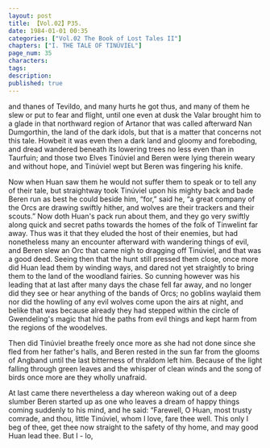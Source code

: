 ```yaml
---
layout: post
title: 【Vol.02】P35.
date: 1984-01-01 00:35
categories: ["Vol.02 The Book of Lost Tales II"]
chapters: ["I. THE TALE OF TINÚVIEL"]
page_num: 35
characters: 
tags: 
description: 
published: true
---
```


<p style="text-indent: 0;">
and thanes of Tevildo, and many hurts he got thus, and many of them he slew or put to fear and flight, until one even at dusk the Valar brought him to a glade in that northward region of Artanor that was called afterward Nan Dumgorthin, the land of the dark idols, but that is a matter that concerns not this tale. Howbeit it was even then a dark land and gloomy and foreboding, and dread wandered beneath its lowering trees no less even than in Taurfuin; and those two Elves Tinúviel and Beren were lying therein weary and without hope, and Tinúviel wept but Beren was fingering his knife.
</p>

Now when Huan saw them he would not suffer them to speak or to tell any of their tale, but straightway took Tinúviel upon his mighty back and bade Beren run as best he could beside him, “for,” said he, “a great company of the Orcs are drawing swiftly hither, and wolves are their trackers and their scouts.” Now doth Huan's pack run about them, and they go very swiftly along quick and secret paths towards the homes of the folk of Tinwelint far away. Thus was it that they eluded the host of their enemies, but had nonetheless many an encounter afterward with wandering things of evil, and Beren slew an Orc that came nigh to dragging off Tinúviel, and that was a good deed. Seeing then that the hunt still pressed them close, once more did Huan lead them by winding ways, and dared not yet straightly to bring them to the land of the woodland fairies. So cunning however was his leading that at last after many days the chase fell far away, and no longer did they see or hear anything of the bands of Orcs; no goblins waylaid them nor did the howling of any evil wolves come upon the airs at night, and belike that was because already they had stepped within the circle of Gwendeling's magic that hid the paths from evil things and kept harm from the regions of the woodelves.

Then did Tinúviel breathe freely once more as she had not done since she fled from her father's halls, and Beren rested in the sun far from the glooms of Angband until the last bitterness of thraldom left him. Because of the light falling through green leaves and the whisper of clean winds and the song of birds once more are they wholly unafraid.

At last came there nevertheless a day whereon waking out of a deep slumber Beren started up as one who leaves a dream of happy things coming suddenly to his mind, and he said: “Farewell, O Huan, most trusty comrade, and thou, little Tinúviel, whom I love, fare thee well. This only I beg of thee, get thee now straight to the safety of thy home, and may good Huan lead thee. But I - lo,

